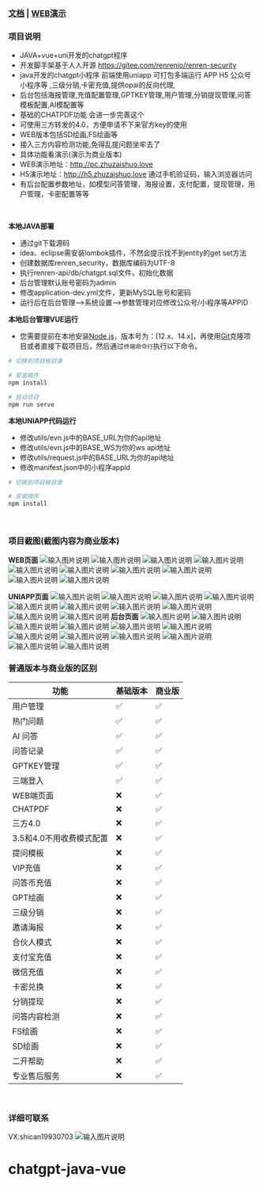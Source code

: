 ### [文档](https://www.kancloud.cn/momoyu/momoyu/3169622)  | [WEB演示](https://pc.momoyucm.top)
### 项目说明
- JAVA+vue+uni开发的chatgpt程序
- 开发脚手架基于人人开源 https://gitee.com/renrenio/renren-security
- java开发的chatgpt小程序  前端使用uniapp   可打包多端运行  APP  H5  公众号  小程序等 ,三级分销,卡密充值,提供opai的反向代理,
- 后台包括海报管理,充值配置管理,GPTKEY管理,用户管理,分销提现管理,问答模板配置,AI模配置等
- 基础的CHATPDF功能  会进一步完善这个
- 可使用三方转发的4.0，方便申请不下来官方key的使用
- WEB版本包括SD绘画,FS绘画等
- 接入三方内容检测功能,免得乱提问题坐牢去了
- 具体功能看演示(演示为商业版本)
- WEB演示地址：http://pc.zhuzaishuo.love
- H5演示地址：http://h5.zhuzaishuo.love 通过手机验证码，输入浏览器访问
- 有后台配置参数地址，如模型问答管理，海报设置，支付配置，提现管理，用户管理，卡密配置等等
<br>




**本地JAVA部署**
- 通过git下载源码
- idea、eclipse需安装lombok插件，不然会提示找不到entity的get set方法
- 创建数据库renren_security，数据库编码为UTF-8
- 执行renren-api/db/chatgpt.sql文件，初始化数据
- 后台管理默认账号密码为admin
- 修改application-dev.yml文件，更新MySQL账号和密码
- 运行后在后台管理-->系统设置-->参数管理对应修改公众号/小程序等APPID

**本地后台管理VUE运行**
- 您需要提前在本地安装[Node.js](https://nodejs.org/en/)，版本号为：[12.x、14.x]，再使用[Git](https://git-scm.com/)克隆项目或者直接下载项目后，然后通过`终端命令行`执行以下命令。

```bash
# 切换到项目根目录

# 安装插件
npm install

# 启动项目
npm run serve
```
**本地UNIAPP代码运行**
- 修改utils/evn.js中的BASE_URL为你的api地址
- 修改utils/evn.js中的BASE_WS为你的ws api地址
- 修改utils/request.js中的BASE_URL为你的api地址
- 修改manifest.json中的小程序appid
```bash
# 切换到项目根目录

# 安装插件
npm install
```
<br>

### 项目截图(截图内容为商业版本)
**WEB页面**
![输入图片说明](renren-admin/src/main/resources/public/pc11.png)
![输入图片说明](renren-admin/src/main/resources/public/pc0.png)
![输入图片说明](renren-admin/src/main/resources/public/pc1.png)
![输入图片说明](renren-admin/src/main/resources/public/pc2.png)
![输入图片说明](renren-admin/src/main/resources/public/pc3.png)
![输入图片说明](renren-admin/src/main/resources/public/pc4.png)
![输入图片说明](renren-admin/src/main/resources/public/pc5.png)
![输入图片说明](renren-admin/src/main/resources/public/pc6.png)
![输入图片说明](renren-admin/src/main/resources/public/pc7.png)
![输入图片说明](renren-admin/src/main/resources/public/pc8.png)

**UNIAPP页面**
![输入图片说明](renren-admin/src/main/resources/public/qd1.png)
![输入图片说明](renren-admin/src/main/resources/public/qd2.jpeg)
![输入图片说明](renren-admin/src/main/resources/public/qd3.jpeg)
![输入图片说明](renren-admin/src/main/resources/public/qd4.jpeg)
![输入图片说明](renren-admin/src/main/resources/public/qd5.jpeg)
![输入图片说明](renren-admin/src/main/resources/public/qd6.jpeg)
![输入图片说明](renren-admin/src/main/resources/public/qd7.jpeg)
![输入图片说明](renren-admin/src/main/resources/public/qd8.jpeg)
![输入图片说明](renren-admin/src/main/resources/public/qd9.jpeg)
![输入图片说明](renren-admin/src/main/resources/public/qd10.jpeg)
**后台页面**
![输入图片说明](renren-admin/src/main/resources/public/ht1.png)
![输入图片说明](renren-admin/src/main/resources/public/ht2.png)
![输入图片说明](renren-admin/src/main/resources/public/ht3.png)
![输入图片说明](renren-admin/src/main/resources/public/ht4.png)
![输入图片说明](renren-admin/src/main/resources/public/ht5.png)
![输入图片说明](renren-admin/src/main/resources/public/ht6.png)
![输入图片说明](renren-admin/src/main/resources/public/ht7.png)
![输入图片说明](renren-admin/src/main/resources/public/ht8.png)
![输入图片说明](renren-admin/src/main/resources/public/ht9.png)
![输入图片说明](renren-admin/src/main/resources/public/ht10.png)
![输入图片说明](renren-admin/src/main/resources/public/ht11.png)
![输入图片说明](renren-admin/src/main/resources/public/ht12.png)

### 普通版本与商业版的区别
|  功能    |  基础版本   |  商业版   |
| --- | --- | --- |
|   用户管理  |   ✅  |   ✅  |
|   热门问题  |   ✅  |   ✅  |
|   AI    问答  |   ✅  |   ✅  |
|   问答记录  |   ✅  |   ✅  |
|   GPTKEY管理  |   ✅  |   ✅  |
|   三端登入  |   ✅  |   ✅  |
|   WEB端页面  |   ❌  |   ✅  |
|   CHATPDF  |   ❌  |   ✅  |
|   三方4.0  |   ❌  |   ✅  |
|   3.5和4.0不用收费模式配置  |   ❌  |   ✅  |
|   提问模板  |   ❌  |   ✅  |
|   VIP充值  |   ❌  |   ✅  |
|   问答币充值  |   ❌  |   ✅  |
|   GPT绘画  |   ❌  |   ✅  |
|   三级分销  |   ❌  |   ✅  |
|   邀请海报  |   ❌  |   ✅  |
|   合伙人模式  |   ❌  |   ✅  |
|   支付宝充值  |   ❌  |   ✅  |
|   微信充值  |   ❌  |   ✅  |
|   卡密兑换 |   ❌  |   ✅  |
|   分销提现  |   ❌  |   ✅  |
|   问答内容检测  |   ❌  |   ✅  |
|   FS绘画 |   ❌  |   ✅  |
|   SD绘画  |   ❌  |   ✅  |
|   二开帮助  |   ❌  |   ✅  |
|   专业售后服务  |   ❌  |   ✅  |

<br>


### 详细可联系
VX:shican19930703
![输入图片说明](renren-admin/src/main/resources/public/wx.jpg)
# chatgpt-java-vue
